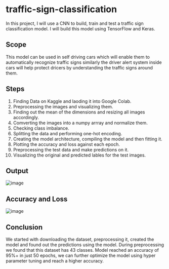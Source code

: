 # traffic-sign-classification
In this project, I will use a CNN to build, train and test a traffic sign classification model. I will build this model using TensorFlow and Keras. 

## Scope
This model can be used in self driving cars which will enable them to automatically recognize traffic signs similarly the driver alert system inside cars will help protect dricers by understanding the traffic signs around them.

## Steps
1. Finding Data on Kaggle and laoding it into Google Colab.
2. Preprocessing the images and visualizing them.
3. Finding out the mean of the dimensions and resizing all images accordingly. 
4. Comverting the images into a numpy arrray and normalize them. 
5. Checking class imbalance.
6. Splitting the data and performing one-hot encoding.
7. Creating the model architecture, compiling the model and then fitting it. 
8. Plotting the accuracy and loss against each epoch. 
9. Preprocessing the test data and make predictions on it. 
10. Visualizing the original and predicted lables for the test images. 

## Output
![image](https://user-images.githubusercontent.com/50231750/200907915-98b0938a-36e3-42d7-be34-b4466ca01e69.png)

## Accuracy and Loss
![image](https://user-images.githubusercontent.com/50231750/200908696-78f72708-a185-4f05-a873-e6afaa4aef11.png)


## Conclusion
We started with downloading the dataset, preprocessing it, created the model and found out the predictions using the model. During preprocessing we found that this dataset has 43 classes. Model reached an accuracy of 95%+ in just 50 epochs, we can further optimize the model using hyper parameter tuning and reach a higher accuracy. 
